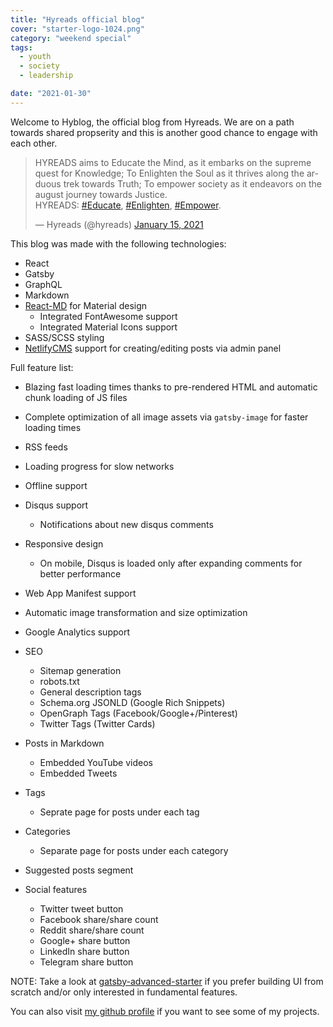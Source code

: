```yaml
---
title: "Hyreads official blog"
cover: "starter-logo-1024.png"
category: "weekend special"
tags:
  - youth
  - society
  - leadership

date: "2021-01-30"
---
```


Welcome to Hyblog, the official blog from Hyreads. We are on a path towards shared propserity and this is another good chance to engage with each other.

<blockquote class="twitter-tweet" data-theme="dark"><p lang="en" dir="ltr">HYREADS aims to Educate the Mind, as it embarks on the supreme quest for Knowledge; To Enlighten the Soul as it thrives along the arduous trek towards Truth; To empower society as it endeavors on the august journey towards Justice.<br>HYREADS: <a href="https://twitter.com/hashtag/Educate?src=hash&amp;ref_src=twsrc%5Etfw">#Educate</a>, <a href="https://twitter.com/hashtag/Enlighten?src=hash&amp;ref_src=twsrc%5Etfw">#Enlighten</a>, <a href="https://twitter.com/hashtag/Empower?src=hash&amp;ref_src=twsrc%5Etfw">#Empower</a>.</p>&mdash; Hyreads (@hyreads) <a href="https://twitter.com/hyreads/status/1349997095365844992?ref_src=twsrc%5Etfw">January 15, 2021</a></blockquote> <script async src="https://platform.twitter.com/widgets.js" charset="utf-8"></script>

This blog was made with the following technologies:

- React
- Gatsby
- GraphQL
- Markdown
- [React-MD](https://github.com/mlaursen/react-md) for Material design
  - Integrated FontAwesome support
  - Integrated Material Icons support
- SASS/SCSS styling
- [NetlifyCMS](https://www.netlifycms.org/docs/intro/) support for creating/editing posts via admin panel

Full feature list:

- Blazing fast loading times thanks to pre-rendered HTML and automatic chunk loading of JS files
- Complete optimization of all image assets via `gatsby-image` for faster loading times
- RSS feeds
- Loading progress for slow networks
- Offline support
- Disqus support
  - Notifications about new disqus comments
- Responsive design
  - On mobile, Disqus is loaded only after expanding comments for better performance
- Web App Manifest support
- Automatic image transformation and size optimization
- Google Analytics support
- SEO

  - Sitemap generation
  - robots.txt
  - General description tags
  - Schema.org JSONLD (Google Rich Snippets)
  - OpenGraph Tags (Facebook/Google+/Pinterest)
  - Twitter Tags (Twitter Cards)

- Posts in Markdown
  - Embedded YouTube videos
  - Embedded Tweets
- Tags
  - Seprate page for posts under each tag
- Categories
  - Separate page for posts under each category
- Suggested posts segment

- Social features
  - Twitter tweet button
  - Facebook share/share count
  - Reddit share/share count
  - Google+ share button
  - LinkedIn share button
  - Telegram share button

NOTE: Take a look at [gatsby-advanced-starter](https://github.com/Vagr9K/gatsby-advanced-starter) if you prefer building UI from scratch and/or only interested in fundamental features.

You can also visit [my github profile](https://github.com/mkimbo/mkimbo) if you want to see some of my projects.

